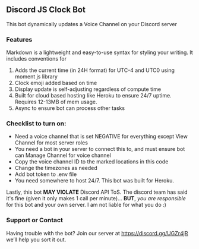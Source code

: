 ## Discord JS Clock Bot

This bot dynamically updates a Voice Channel on your Discord server

### Features

Markdown is a lightweight and easy-to-use syntax for styling your writing. It includes conventions for

1. Adds the current time (in 24H format) for UTC-4 and UTC0 using moment js library
2. Clock emoji added based on time
3. Display update is self-adjusting regardless of compute time
4. Built for cloud based hosting like Heroku to ensure 24/7 uptime. Requires 12-13MB of mem usage.
5. Async to ensure bot can process other tasks

### Checklist to turn on:

- Need a voice channel that is set NEGATIVE for everything except View Channel for most server roles
- You need a bot in your server to connect this to, and must ensure bot can Manage Channel for voice channel
- Copy the voice channel ID to the marked locations in this code
- Change the timezones as needed
- Add bot token to .env file
- You need somewhere to host 24/7. This bot was built for Heroku.

Lastly, this bot **MAY VIOLATE** Discord API ToS. The discord team has said it's fine (given it only makes 1 call per minute)...
**BUT**, _you are responsible_ for this bot and your own server. I am not liable for what you do :)


### Support or Contact

Having trouble with the bot? Join our server at https://discord.gg/UGZr4jR we’ll help you sort it out.
